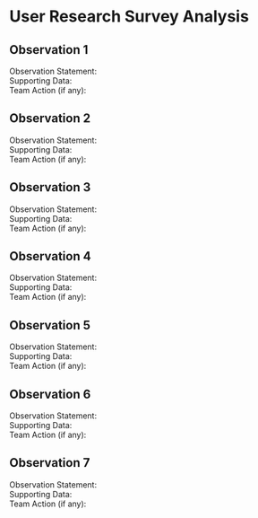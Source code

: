 # User Research Survey Analysis

## Observation 1
  Observation Statement:  \
  Supporting Data:   \
  Team Action (if any):  

## Observation 2
  Observation Statement:  \
  Supporting Data:  \
  Team Action (if any):

## Observation 3
  Observation Statement:  \
  Supporting Data:  \
  Team Action (if any):

## Observation 4
  Observation Statement: \
  Supporting Data:  \
  Team Action (if any):

## Observation 5
  Observation Statement: \
  Supporting Data:  \
  Team Action (if any):

  
## Observation 6
  Observation Statement: \
  Supporting Data:  \
  Team Action (if any):

  
## Observation 7
  Observation Statement: \
  Supporting Data:  \
  Team Action (if any):
